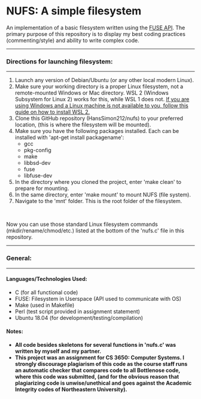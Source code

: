 # NUFS: A simple filesystem #
An implementation of a basic filesystem written using the
<a href=http://libfuse.github.io/doxygen/ target="_blank">FUSE API</a>. The primary purpose of this repository
is to display my best coding practices (commenting/style) and ability to write complex code.

<hr>
<h3>Directions for launching filesystem:</h3>
<hr>
<ol>
 <li>Launch any version of Debian/Ubuntu (or any other local modern Linux).</li>
 <li>Make sure your working directory is a proper Linux filesystem, not a remote-mounted Windows or Mac directory. WSL 2 (Windows Subsystem for Linux 2) works for this, while WSL 1 does not. <a href="https://www.youtube.com/watch?v=_fntjriRe48">If you are using Windows and a Linux machine is not available to you, follow this guide on how to install WSL 2.</a></li>
 <li>Clone this GitHub repository (HansSimon212/nufs) to your preferred location, (this is where the filesystem will be mounted).</li>
 <li>Make sure you have the following packages installed. Each can be installed with 'apt-get install packagename':
   <ul>
      <li>gcc</li>
      <li>pkg-config</li>
      <li>make</li>
      <li>libbsd-dev</li>
      <li>fuse</li>
      <li>libfuse-dev</li>
   </ul>
   </li>
 <li>In the directory where you cloned the project, enter 'make clean' to prepare for mounting.</li>
 <li>In the same directory, enter 'make mount' to mount NUFS (file system).</li>
 <li>Navigate to the 'mnt' folder. This is the root folder of the filesystem.</li>
</ol>
<br>

Now you can use those standard Linux filesystem commands (mkdir/rename/chmod/etc.) listed at the bottom of the 'nufs.c' file in this repository.

<hr>
<h3>General:</h3>
<hr>
   
<h4>Languages/Technologies Used:</h4>
<ul>
 <li>C (for all functional code)</li>
 <li>FUSE: Filesystem in Userspace (API used to communicate with OS)</li>
 <li>Make (used in Makefile)</li>
 <li>Perl (test script provided in assignment statement)</li>
 <li>Ubuntu 18.04 (for development/testing/compilation)</li>
</ul>
 

<h4>Notes:</h4>
<ul>
 <b>
 <li>All code besides skeletons for several functions in 'nufs.c' was written by myself and my partner.</li>
 <li>This project was an assignment for CS 3650: Computer Systems.  I strongly discourage plagiarism of this code as the course staff runs an automatic checker that compares code to all Bottlenose code, where this code was submitted, (and for the obvious reason that plagiarizing code is unwise/unethical and goes against the Academic Integrity codes of Northeastern University).</li>
 </b>
</ul>

